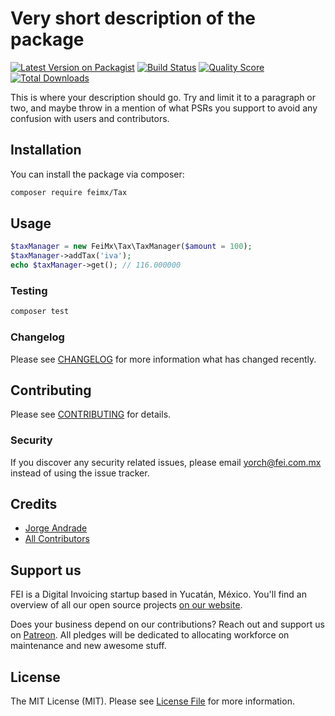 # Very short description of the package

[![Latest Version on Packagist](https://img.shields.io/packagist/v/feimx/Tax.svg?style=flat-square)](https://packagist.org/packages/feimx/Tax)
[![Build Status](https://img.shields.io/travis/feimx/Tax/master.svg?style=flat-square)](https://travis-ci.org/feimx/Tax)
[![Quality Score](https://img.shields.io/scrutinizer/g/feimx/Tax.svg?style=flat-square)](https://scrutinizer-ci.com/g/feimx/Tax)
[![Total Downloads](https://img.shields.io/packagist/dt/feimx/Tax.svg?style=flat-square)](https://packagist.org/packages/feimx/Tax)

This is where your description should go. Try and limit it to a paragraph or two, and maybe throw in a mention of what PSRs you support to avoid any confusion with users and contributors.

## Installation

You can install the package via composer:

```bash
composer require feimx/Tax
```

## Usage

``` php
$taxManager = new FeiMx\Tax\TaxManager($amount = 100);
$taxManager->addTax('iva');
echo $taxManager->get(); // 116.000000
```

### Testing

``` bash
composer test
```

### Changelog

Please see [CHANGELOG](CHANGELOG.md) for more information what has changed recently.

## Contributing

Please see [CONTRIBUTING](CONTRIBUTING.md) for details.

### Security

If you discover any security related issues, please email yorch@fei.com.mx instead of using the issue tracker.


## Credits

- [Jorge Andrade](https://github.com/Yorchi)
- [All Contributors](../../contributors)

## Support us

FEI is a Digital Invoicing startup based in Yucatán, México. You'll find an overview of all our open source projects [on our website](https://fei.com.mx/opensource).

Does your business depend on our contributions? Reach out and support us on [Patreon](https://www.patreon.com/jorge_andrade). 
All pledges will be dedicated to allocating workforce on maintenance and new awesome stuff.

## License

The MIT License (MIT). Please see [License File](LICENSE.md) for more information.
